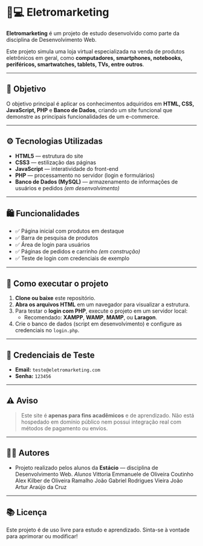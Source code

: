 # 📱💻 Eletromarketing

**Eletromarketing** é um projeto de estudo desenvolvido como parte da disciplina de Desenvolvimento Web.

Este projeto simula uma loja virtual especializada na venda de produtos eletrônicos em geral, como **computadores, smartphones, notebooks, periféricos, smartwatches, tablets, TVs, entre outros**.

---

## 🎯 **Objetivo**

O objetivo principal é aplicar os conhecimentos adquiridos em **HTML, CSS, JavaScript, PHP** e **Banco de Dados**, criando um site funcional que demonstre as principais funcionalidades de um e-commerce.

---

## ⚙️ **Tecnologias Utilizadas**

- **HTML5** — estrutura do site
- **CSS3** — estilização das páginas
- **JavaScript** — interatividade do front-end
- **PHP** — processamento no servidor (login e formulários)
- **Banco de Dados (MySQL)** — armazenamento de informações de usuários e pedidos *(em desenvolvimento)*

---

## 🛍️ **Funcionalidades**

- ✅ Página inicial com produtos em destaque  
- ✅ Barra de pesquisa de produtos  
- ✅ Área de login para usuários  
- ✅ Páginas de pedidos e carrinho *(em construção)*  
- ✅ Teste de login com credenciais de exemplo
  

---

## 🚀 **Como executar o projeto**

1. **Clone ou baixe** este repositório.
2. **Abra os arquivos HTML** em um navegador para visualizar a estrutura.
3. Para testar o **login com PHP**, execute o projeto em um servidor local:
   - Recomendado: **XAMPP**, **WAMP**, **MAMP**, ou **Laragon**.
4. Crie o banco de dados (script em desenvolvimento) e configure as credenciais no `login.php`.

---

## 🔑 **Credenciais de Teste**

- **Email:** `teste@eletromarketing.com`
- **Senha:** `123456`

---

## ⚠️ **Aviso**

> Este site é **apenas para fins acadêmicos** e de aprendizado. Não está hospedado em domínio público nem possui integração real com métodos de pagamento ou envios.

---

## 👨‍💻 **Autores**

- Projeto realizado pelos alunos da **Estácio** — disciplina de Desenvolvimento Web.
  *Alunos*
  Vittoria Emmanuele de Oliveira Coutinho
  Alex Kilber de Oliveira Ramalho
  João Gabriel Rodrigues Vieira
  João Artur Araújo da Cruz 
---

## 📚 **Licença**

Este projeto é de uso livre para estudo e aprendizado. Sinta-se à vontade para aprimorar ou modificar!


